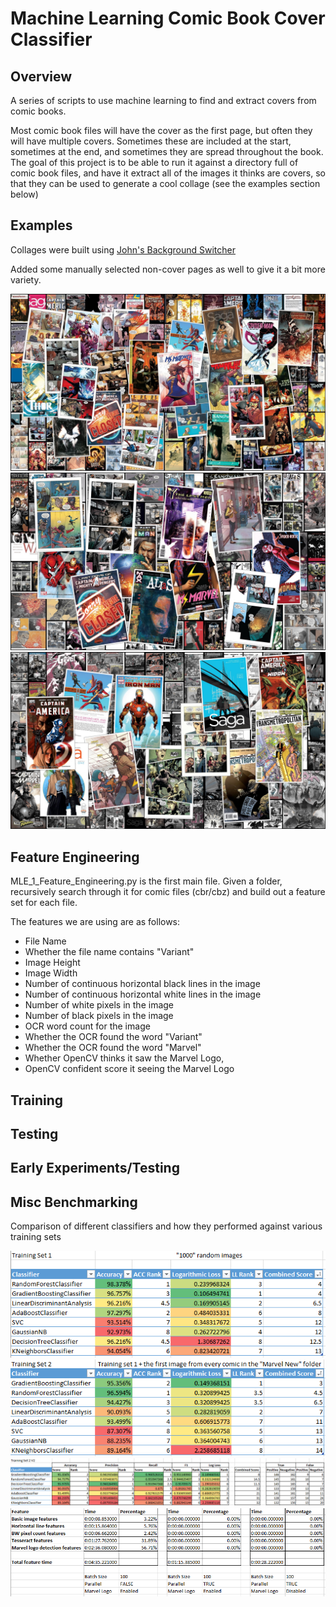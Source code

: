 # Machine Learning Comic Book Cover Classifier

## Overview

A series of scripts to use machine learning to find and extract covers from comic books. 

Most comic book files will have the cover as the first page, but often they will have multiple covers. Sometimes these are included at the start, sometimes at the end, and sometimes they are spread throughout the book. The goal of this project is to be able to run it against a directory full of comic book files, and have it extract all of the images it thinks are covers, so that they can be used to generate a cool collage (see the examples section below)

## Examples

Collages were built using [John's Background Switcher](https://johnsad.ventures/software/backgroundswitcher/)

Added some manually selected non-cover pages as well to give it a bit more variety.

![Example1](/Examples/1.jpg)
![Example2](/Examples/10.jpg)
![Example3](/Examples/21.jpg)

## Feature Engineering

MLE_1_Feature_Engineering.py is the first main file. Given a folder, recursively search through it for comic files (cbr/cbz) and build out a feature set for each file.

The features we are using are as follows:

- File Name
- Whether the file name contains "Variant"
- Image Height
- Image Width
- Number of continuous horizontal black lines in the image
- Number of continuous horizontal white lines in the image
- Number of white pixels in the image
- Number of black pixels in the image
- OCR word count for the image 
- Whether the OCR found the word "Variant"
- Whether the OCR found the word "Marvel"
- Whether OpenCV thinks it saw the Marvel Logo,
- OpenCV confident score it seeing the Marvel Logo

## Training

## Testing

## Early Experiments/Testing

## Misc Benchmarking

Comparison of different classifiers and how they performed against various training sets

![Comparison1](/Images/ClassifierComparison1.png)
![Comparison2](/Images/ClassifierComparison2.png)
![Comparison3](/Images/ClassifierComparison3.png)
![FeatureCost1](/Images/FeatureComputationCost.png)